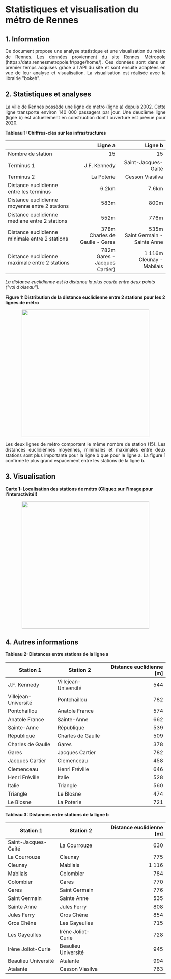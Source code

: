 # Statistiques et visualisation du métro de Rennes

## 1. Information

<p align="justify">
Ce document propose une analyse statistique et une visualisation du métro de Rennes. 
Les données proviennent du site Rennes Métropole (https://data.rennesmetropole.fr/page/home/). 
Ces données sont dans un premier temps acquises grâce a l'API du site et sont ensuite adaptées
en vue de leur analyse et visualisation. La visualisation est réalisée avec la librairie "bokeh".
</p>

## 2. Statistiques et analyses

<p align="justify">
La ville de Rennes possède une ligne de métro (ligne a) depuis 2002. Cette ligne transporte environ 140 000 passagers par jour.
 Une deuxième ligne (ligne b) est actuellement en construction dont l'ouverture est prévue pour 2020.
</p>

**Tableau 1: Chiffres-clés sur les infrastructures**

|                                               |Ligne a                           |Ligne b                             |
|-----------------------------------------------|---------------------------------:|-----------------------------------:|
|Nombre de station                              | 15                               | 15                                 |
|Terminus 1                                     | J.F. Kennedy                     | Saint-Jacques-Gaité                |
|Terminus 2                                     | La Poterie                       | Cesson Viasilva                    |
|Distance euclidienne entre les terminus        | 6.2km                            | 7.6km                              |
|Distance euclidienne moyenne entre 2 stations  | 583m                             | 800m                               |
|Distance euclidienne médiane entre 2 stations  | 552m                             | 776m                               |
|Distance euclidienne minimale entre 2 stations | 378m<br>Charles de Gaulle - Gares| 535m<br>Saint Germain - Sainte Anne|
|Distance euclidienne maximale entre 2 stations | 782m<br>Gares - Jacques Cartier) | 1 116m <br>Cleunay - Mabilais       |

*La distance euclidienne est la distance la plus courte entre deux points ("vol d'oiseau").*

**Figure 1: Distribution de la distance euclidienne entre 2 stations pour les 2 lignes de métro**

<p align="center">
  <a href="https://florentdsgree.github.io/TransportRennesMetropole/MetroRennes/DistributionDistanceEuclidienneEntreStations.html">
  <img src="https://florentdsgree.github.io/TransportRennesMetropole/MetroRennes/DistributionDistanceEuclidienneEntreStations.png" width="400"/>
  </a>
</p>
<p align="justify">
Les deux lignes de métro comportent le même nombre de station (15). Les distances euclidiennes moyennes, minimales et maximales entre deux stations sont plus importante pour la ligne b que pour le ligne a. La figure 1 confirme le plus grand espacement entre les stations de la ligne b.
</p>

## 3. Visualisation

**Carte 1: Localisation des stations de métro (Cliquez sur l'image pour l'interactivité!)**

<p align="center">
  <a href="https://florentdsgree.github.io/TransportRennesMetropole/MetroRennes/MetroRennes.html">
  <img src="https://florentdsgree.github.io/TransportRennesMetropole/MetroRennes/MetroRennes.PNG" width="400"/>
  </a>
</p>


## 4. Autres informations

**Tableau 2: Distances entre stations de la ligne a**

|Station 1           |Station 2            | Distance euclidienne [m]|
|--------------------|---------------------|------------------------:|
|J.F. Kennedy        |	Villejean-Université|	544
|Villejean-Université|	Pontchaillou        |	782
|Pontchaillou       	| Anatole France      |	574
|Anatole France     	| Sainte-Anne         |	662
|Sainte-Anne	        | République          |	539
|République	         | Charles de Gaulle   |	509
|Charles de Gaulle   |	Gares               |	378
|Gares	              | Jacques Cartier     |	782
|Jacques Cartier     |	Clemenceau          |	458
|Clemenceau	         | Henri Fréville      |	646
|Henri Fréville      |	Italie              |	528
|Italie	             | Triangle            |	560
|Triangle            |	Le Blosne           |	474
|Le Blosne	          | La Poterie          |	721

**Tableau 3: Distances entre stations de la ligne b**

|Station 1           |Station 2            | Distance euclidienne [m]|
|--------------------|---------------------|------------------------:|
|Saint-Jacques-Gaité |	La Courrouze        |	630
|La Courrouze        |	Cleunay             |	775
|Cleunay             |	Mabilais            |	1 116
|Mabilais            |	Colombier           |	784
|Colombier           |	Gares               |	770
|Gares               |	Saint Germain       |	776
|Saint Germain	      | Sainte Anne         |	535
|Sainte Anne         |	Jules Ferry         |	808
|Jules Ferry         |	Gros Chêne          |	854
|Gros Chêne          |	Les Gayeulles       |	715
|Les Gayeulles       |	Irène Joliot-Curie  |	728
|Irène Joliot-Curie  |	Beaulieu Université |	945
|Beaulieu Université |	Atalante            |	994
|Atalante            |	Cesson Viasilva     |	763
